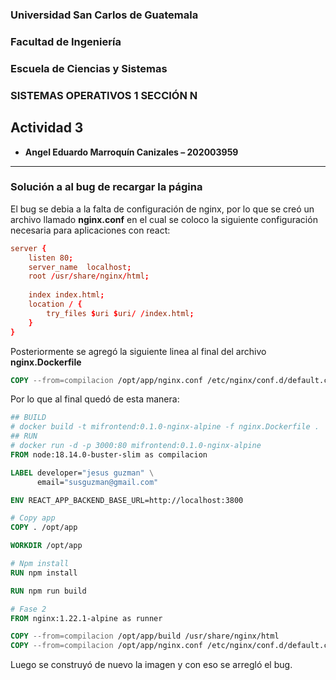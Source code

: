 ### **Universidad San Carlos de Guatemala**
### **Facultad de Ingeniería**
### **Escuela de Ciencias y Sistemas**
### **SISTEMAS OPERATIVOS 1 SECCIÓN N**

## **Actividad 3**

- **Angel Eduardo Marroquín Canizales – 202003959**

---

### **Solución a al bug de recargar la página**
El bug se debia a la falta de configuración de nginx, por lo que se creó un archivo llamado **nginx.conf** en el cual se coloco la siguiente configuración necesaria para aplicaciones con react:
```conf
server {
    listen 80;
    server_name  localhost;
    root /usr/share/nginx/html;
    
    index index.html;
    location / {
        try_files $uri $uri/ /index.html;
    }
}
```
Posteriormente se agregó la siguiente linea al final del archivo **nginx.Dockerfile**
``` Dockerfile
COPY --from=compilacion /opt/app/nginx.conf /etc/nginx/conf.d/default.conf
```

Por lo que al final quedó de esta manera:
``` Dockerfile
## BUILD
# docker build -t mifrontend:0.1.0-nginx-alpine -f nginx.Dockerfile .
## RUN
# docker run -d -p 3000:80 mifrontend:0.1.0-nginx-alpine
FROM node:18.14.0-buster-slim as compilacion

LABEL developer="jesus guzman" \
      email="susguzman@gmail.com"

ENV REACT_APP_BACKEND_BASE_URL=http://localhost:3800

# Copy app
COPY . /opt/app

WORKDIR /opt/app

# Npm install
RUN npm install

RUN npm run build

# Fase 2
FROM nginx:1.22.1-alpine as runner

COPY --from=compilacion /opt/app/build /usr/share/nginx/html
COPY --from=compilacion /opt/app/nginx.conf /etc/nginx/conf.d/default.conf
```

Luego se construyó de nuevo la imagen y con eso se arregló el bug.